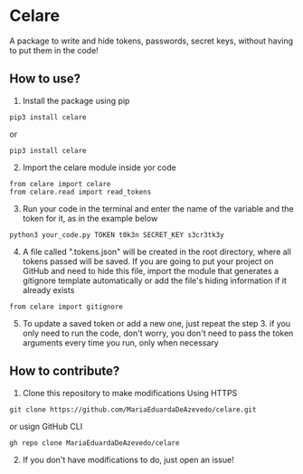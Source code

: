 # Celare 

A package to write and hide tokens, passwords, secret keys, without having to put them in the code!

## How to use?

1. Install the package using pip
```
pip3 install celare
```
or
```
pip3 install celare
```

2. Import the celare module inside yor code
```
from celare import celare
from celare.read import read_tokens
```

3. Run your code in the terminal and enter the name of the variable and the token for it, as in the example below
```
python3 your_code.py TOKEN t0k3n SECRET_KEY s3cr3tk3y
```

4. A file called ".tokens.json" will be created in the root directory, where all tokens passed will be saved. If you are going to put your project on GitHub and need to hide this file, import the module that generates a gitignore template automatically or add the file's hiding information if it already exists
```
from celare import gitignore
```

5. To update a saved token or add a new one, just repeat the step 3. if you only need to run the code, don't worry, you don't need to pass the token arguments every time you run, only when necessary

## How to contribute?

1. Clone this repository to make modifications 
Using HTTPS
```
git clone https://github.com/MariaEduardaDeAzevedo/celare.git
```
or usign GitHub CLI
```
gh repo clone MariaEduardaDeAzevedo/celare
```
2. If you don't have modifications to do, just open an issue!

